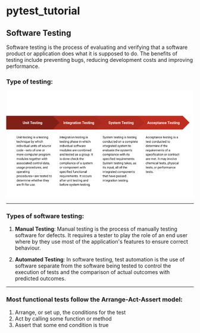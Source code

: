 # pytest_tutorial

## Software Testing

Software testing is the process of evaluating and verifying that a software product or application does what it is supposed to do. The benefits of testing include preventing bugs, reducing development costs and improving performance.

### Type of testing:
![](./Images/testing.png)

-----

### Types of software testing:

1. **Manual Testing**: Manual testing is the process of manually testing software for defects. It requires a tester to play the role of an end user where by they use most of the application's features to ensure correct behaviour.

2. **Automated Testing**: In software testing, test automation is the use of software separate from the software being tested to control the execution of tests and the comparison of actual outcomes with predicted outcomes.
-----

### Most functional tests follow the Arrange-Act-Assert model:

1. Arrange, or set up, the conditions for the test
2. Act by calling some function or method
3. Assert that some end condition is true
